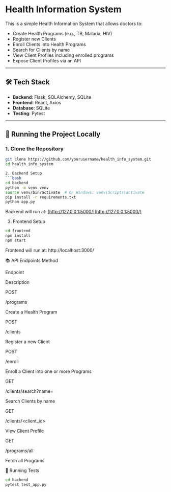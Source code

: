 # Health Information System

This is a simple Health Information System that allows doctors to:

- Create Health Programs (e.g., TB, Malaria, HIV)
- Register new Clients
- Enroll Clients into Health Programs
- Search for Clients by name
- View Client Profiles including enrolled programs
- Expose Client Profiles via an API

---

## 🛠 Tech Stack

- **Backend**: Flask, SQLAlchemy, SQLite
- **Frontend**: React, Axios
- **Database**: SQLite
- **Testing**: Pytest

---

## 🚀 Running the Project Locally

### 1. Clone the Repository

```bash
git clone https://github.com/yourusername/health_info_system.git
cd health_info_system

2. Backend Setup
```bash
cd backend
python -m venv venv
source venv/bin/activate  # On Windows: venv\Scripts\activate
pip install -r requirements.txt
python app.py
```

Backend will run at: [http://127.0.0.1:5000/](http://127.0.0.1:5000/)

3. Frontend Setup
```bash
cd frontend
npm install
npm start
```

Frontend will run at: http://localhost:3000/

📚 API Endpoints
Method

Endpoint

Description

POST

/programs

Create a Health Program

POST

/clients

Register a new Client

POST

/enroll

Enroll a Client into one or more Programs

GET

/clients/search?name=<name>

Search Clients by name

GET

/clients/<client_id>

View Client Profile

GET

/programs/all

Fetch all Programs

🧪 Running Tests
```bash
cd backend
pytest test_app.py
```
